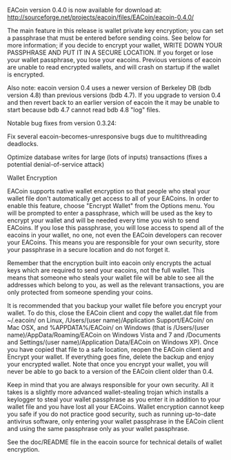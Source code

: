 EACoin version 0.4.0 is now available for download at:
http://sourceforge.net/projects/eacoin/files/EACoin/eacoin-0.4.0/

The main feature in this release is wallet private key encryption;
you can set a passphrase that must be entered before sending coins.
See below for more information; if you decide to encrypt your wallet,
WRITE DOWN YOUR PASSPHRASE AND PUT IT IN A SECURE LOCATION. If you
forget or lose your wallet passphrase, you lose your eacoins.
Previous versions of eacoin are unable to read encrypted wallets,
and will crash on startup if the wallet is encrypted.

Also note: eacoin version 0.4 uses a newer version of Berkeley DB
(bdb version 4.8) than previous versions (bdb 4.7). If you upgrade
to version 0.4 and then revert back to an earlier version of eacoin
the it may be unable to start because bdb 4.7 cannot read bdb 4.8
"log" files.


Notable bug fixes from version 0.3.24:

Fix several eacoin-becomes-unresponsive bugs due to multithreading
deadlocks.

Optimize database writes for large (lots of inputs) transactions
(fixes a potential denial-of-service attack)


Wallet Encryption

EACoin supports native wallet encryption so that people who steal your
wallet file don't automatically get access to all of your EACoins.
In order to enable this feature, choose "Encrypt Wallet" from the
Options menu.  You will be prompted to enter a passphrase, which
will be used as the key to encrypt your wallet and will be needed
every time you wish to send EACoins.  If you lose this passphrase,
you will lose access to spend all of the eacoins in your wallet,
no one, not even the EACoin developers can recover your EACoins.
This means you are responsible for your own security, store your
passphrase in a secure location and do not forget it.

Remember that the encryption built into eacoin only encrypts the
actual keys which are required to send your eacoins, not the full
wallet.  This means that someone who steals your wallet file will
be able to see all the addresses which belong to you, as well as the
relevant transactions, you are only protected from someone spending
your coins.

It is recommended that you backup your wallet file before you
encrypt your wallet.  To do this, close the EACoin client and
copy the wallet.dat file from ~/.eacoin/ on Linux, /Users/(user
name)/Application Support/EACoin/ on Mac OSX, and %APPDATA%/EACoin/
on Windows (that is /Users/(user name)/AppData/Roaming/EACoin on
Windows Vista and 7 and /Documents and Settings/(user name)/Application
Data/EACoin on Windows XP).  Once you have copied that file to a
safe location, reopen the EACoin client and Encrypt your wallet.
If everything goes fine, delete the backup and enjoy your encrypted
wallet.  Note that once you encrypt your wallet, you will never be
able to go back to a version of the EACoin client older than 0.4.

Keep in mind that you are always responsible for your own security.
All it takes is a slightly more advanced wallet-stealing trojan which
installs a keylogger to steal your wallet passphrase as you enter it
in addition to your wallet file and you have lost all your EACoins.
Wallet encryption cannot keep you safe if you do not practice
good security, such as running up-to-date antivirus software, only
entering your wallet passphrase in the EACoin client and using the
same passphrase only as your wallet passphrase.

See the doc/README file in the eacoin source for technical details
of wallet encryption.
